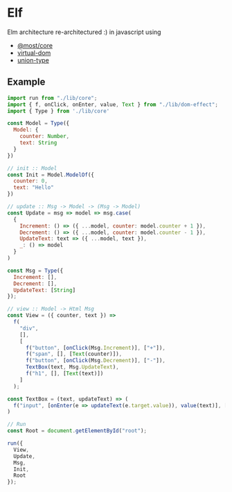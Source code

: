 # Elf
Elm architecture re-architectured :) in javascript using

 - [@most/core](https://github.com/mostjs/core)
 - [virtual-dom](https://github.com/Matt-Esch/virtual-dom)
 - [union-type](https://github.com/paldepind/union-type)

## Example

```javascript
import run from "./lib/core";
import { f, onClick, onEnter, value, Text } from "./lib/dom-effect";
import { Type } from './lib/core'

const Model = Type({
  Model: {
    counter: Number,
    text: String
  }
})

// init :: Model
const Init = Model.ModelOf({
  counter: 0,
  text: "Hello"
})

// update :: Msg -> Model -> (Msg -> Model)
const Update = msg => model => msg.case(
  {
    Increment: () => ({ ...model, counter: model.counter + 1 }),
    Decrement: () => ({ ...model, counter: model.counter - 1 }),
    UpdateText: text => ({ ...model, text }),
    _: () => model
  }
)

const Msg = Type({
  Increment: [],
  Decrement: [],
  UpdateText: [String]
});

// view :: Model -> Html Msg
const View = ({ counter, text }) =>
  f(
    "div",
    [],
    [
      f("button", [onClick(Msg.Increment)], ["+"]),
      f("span", [], [Text(counter)]),
      f("button", [onClick(Msg.Decrement)], ["-"]),
      TextBox(text, Msg.UpdateText),
      f("h1", [], [Text(text)])
    ]
  );

const TextBox = (text, updateText) => (
  f("input", [onEnter(e => updateText(e.target.value)), value(text)], [])
)

// Run
const Root = document.getElementById("root");

run({
  View,
  Update,
  Msg,
  Init,
  Root
});
```